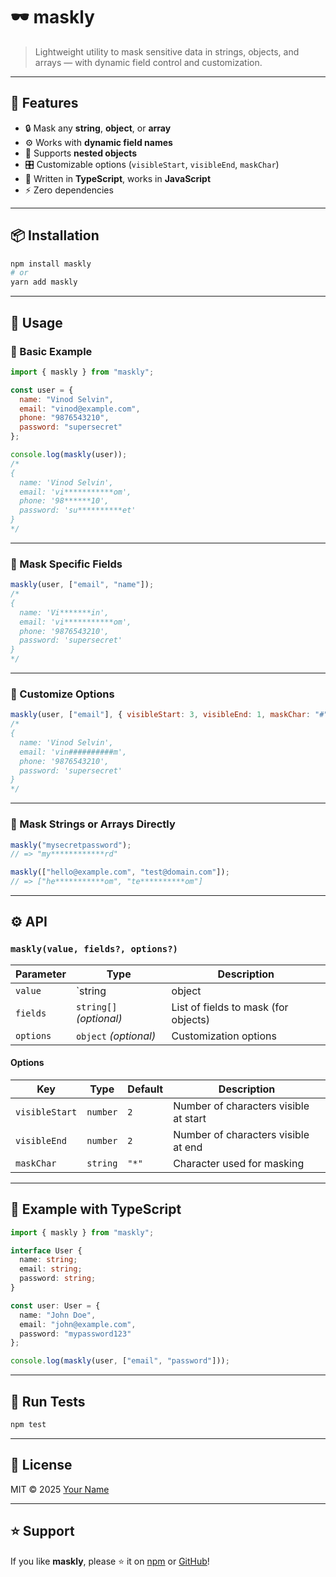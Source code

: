 # 🕶️ maskly

> Lightweight utility to mask sensitive data in strings, objects, and arrays — with dynamic field control and customization.

---

## 🚀 Features

- 🔒 Mask any **string**, **object**, or **array**
- ⚙️ Works with **dynamic field names**
- 🧩 Supports **nested objects**
- 🎛️ Customizable options (`visibleStart`, `visibleEnd`, `maskChar`)
- 💪 Written in **TypeScript**, works in **JavaScript**
- ⚡ Zero dependencies

---

## 📦 Installation

```bash
npm install maskly
# or
yarn add maskly
```

---

## 🧠 Usage

### 🔹 Basic Example

```js
import { maskly } from "maskly";

const user = {
  name: "Vinod Selvin",
  email: "vinod@example.com",
  phone: "9876543210",
  password: "supersecret"
};

console.log(maskly(user));
/*
{
  name: 'Vinod Selvin',
  email: 'vi***********om',
  phone: '98******10',
  password: 'su**********et'
}
*/
```

---

### 🔹 Mask Specific Fields

```js
maskly(user, ["email", "name"]);
/*
{
  name: 'Vi*******in',
  email: 'vi***********om',
  phone: '9876543210',
  password: 'supersecret'
}
*/
```

---

### 🔹 Customize Options

```js
maskly(user, ["email"], { visibleStart: 3, visibleEnd: 1, maskChar: "#" });
/*
{
  name: 'Vinod Selvin',
  email: 'vin##########m',
  phone: '9876543210',
  password: 'supersecret'
}
*/
```

---

### 🔹 Mask Strings or Arrays Directly

```js
maskly("mysecretpassword");
// => "my************rd"

maskly(["hello@example.com", "test@domain.com"]);
// => ["he***********om", "te**********om"]
```

---

## ⚙️ API

### `maskly(value, fields?, options?)`

| Parameter | Type | Description |
|------------|------|-------------|
| `value` | `string | object | array` | Input value to mask |
| `fields` | `string[]` _(optional)_ | List of fields to mask (for objects) |
| `options` | `object` _(optional)_ | Customization options |

#### Options
| Key | Type | Default | Description |
|-----|------|----------|-------------|
| `visibleStart` | `number` | `2` | Number of characters visible at start |
| `visibleEnd` | `number` | `2` | Number of characters visible at end |
| `maskChar` | `string` | `"*"` | Character used for masking |

---

## 🧰 Example with TypeScript

```ts
import { maskly } from "maskly";

interface User {
  name: string;
  email: string;
  password: string;
}

const user: User = {
  name: "John Doe",
  email: "john@example.com",
  password: "mypassword123"
};

console.log(maskly(user, ["email", "password"]));
```

---

## 🧪 Run Tests

```bash
npm test
```

---

## 📄 License

MIT © 2025 [Your Name](https://github.com/yourusername)

---

## ⭐ Support

If you like **maskly**, please ⭐ it on [npm](https://www.npmjs.com/package/maskly) or [GitHub](https://github.com/yourusername/maskly)!
